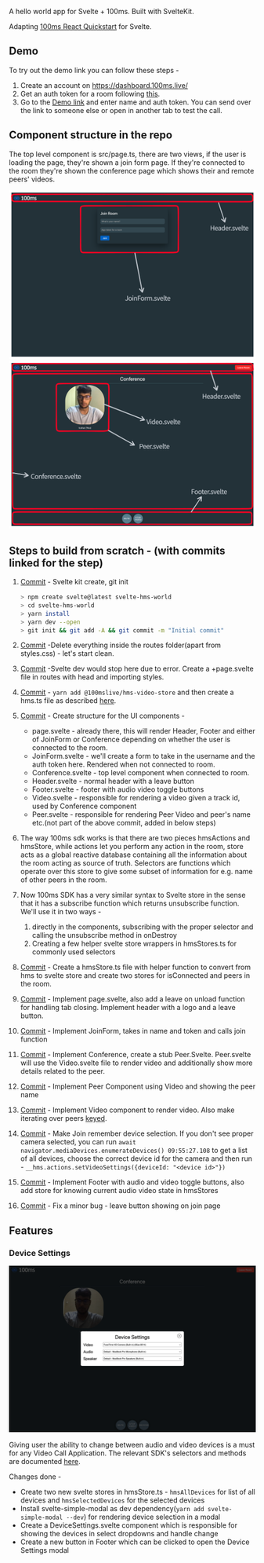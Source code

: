 A hello world app for Svelte + 100ms. Built with SvelteKit.

Adapting [100ms React Quickstart](https://www.100ms.live/docs/javascript/v2/guides/react-quickstart) for Svelte.

## Demo

To try out the demo link you can follow these steps - 
1. Create an account on https://dashboard.100ms.live/
2. Get an auth token for a room following [this](https://www.100ms.live/docs/javascript/v2/guides/token#getting-a-temporary-token).
3. Go to the [Demo link](https://svelte-100ms.vercel.app/) and enter name and auth token. You can send over the link to someone else or
  open in another tab to test the call.

## Component structure in the repo

The top level component is src/page.ts, there are two views, if the user is loading the page, they're shown a join form page. If they're connected to the room they're shown the conference page which shows their and remote peers' videos.

![Join Page](./static/joinForm.png)
![Conference Page](./static/conference.png)

## Steps to build from scratch - (with commits linked for the step)

1. [Commit](https://github.com/100mslive/svelte-100ms/commit/e8d29ab266b3d9a1b92a55bcf0d2c259dc206c51) - Svelte kit create, git init
   ```sh
   > npm create svelte@latest svelte-hms-world
   > cd svelte-hms-world
   > yarn install
   > yarn dev --open
   > git init && git add -A && git commit -m "Initial commit"
   ```

2. [Commit](https://github.com/100mslive/svelte-100ms/commit/da65da4875b279ab10cc43f2cc18a2aff0471388) -Delete everything inside the routes folder(apart from styles.css) - let's start clean.
3. [Commit](https://github.com/100mslive/svelte-100ms/commit/11f3359672ad89f6e0fdd0e8205d66a9847e53d7) -Svelte dev would stop here due to error. Create a +page.svelte file in routes with head and importing styles.
4. [Commit](https://github.com/100mslive/svelte-100ms/commit/37ed4c2d5cee13166d9aae433e05fc10031c5794) - `yarn add @100mslive/hms-video-store` and then create a hms.ts file as described [here](https://www.100ms.live/docs/javascript/v2/features/integration#java-script).
5. [Commit](https://github.com/100mslive/svelte-100ms/commit/1c73da6d6c35b3f8d72e7af431c352271f44c0a7) - Create structure for the UI components -
   - page.svelte - already there, this will render Header, Footer and either of JoinForm or Conference depending on whether the user is connected to the room. 
   - JoinForm.svelte - we'll create a form to take in the username and the auth token here. Rendered when not connected to room.
   - Conference.svelte - top level component when connected to room. 
   - Header.svelte - normal header with a leave button
   - Footer.svelte - footer with audio video toggle buttons
   - Video.svelte - responsible for rendering a video given a track id, used by Conference component
   - Peer.svelte - responsible for rendering Peer Video and peer's name etc.(not part of the above commit, added in below steps)
6. The way 100ms sdk works is that there are two pieces hmsActions and hmsStore, while actions let you perform any action in the room, store acts as a global reactive database containing all the information about the room acting as source of truth. Selectors are functions which operate over this store to give some subset of information for e.g. name of other peers in the room.
7. Now 100ms SDK has a very similar syntax to Svelte store in the sense that it has a subscribe function which returns unsubscribe function. We'll use it in two ways - 
   1. directly in the components, subscribing with the proper selector and calling the unsubscribe method in onDestroy
   2. Creating a few helper svelte store wrappers in hmsStores.ts for commonly used selectors
8. [Commit](https://github.com/100mslive/svelte-100ms/compare/1c73da6d6c35b3f8d72e7af431c352271f44c0a7...1369ffb7df99011597ccef154e98ee46c0a15f79) - Create a hmsStore.ts file with helper function to convert from hms to svelte store and create two stores for isConnected and peers in the room.
9. [Commit](https://github.com/100mslive/svelte-100ms/commit/f56642e570ff6147d7dda4b0a476f5a8301fbc53) - Implement page.svelte, also add a leave on unload function for handling tab closing. Implement header with a logo and a leave button.
10. [Commit](https://github.com/100mslive/svelte-100ms/commit/5709a4b4246b181d9c2af6ff54a1ee27d477d2cf) - Implement JoinForm, takes in name and token and calls join function
11. [Commit](https://github.com/100mslive/svelte-100ms/commit/43b4e7c8e0aa4000e1295902846ce6e956b744f1) - Implement Conference, create a stub Peer.Svelte. Peer.svelte will use the Video.svelte file to render video and additionally show more details related to the peer.
12. [Commit](https://github.com/100mslive/svelte-100ms/commit/a378131b1957e0b7626ae32dc6670a8706374312) - Implement Peer Component using Video and showing the peer name
13. [Commit](https://github.com/100mslive/svelte-100ms/commit/e194353be5884a6f09694103b89f8fefbfd642cc) - Implement Video component to render video. Also make iterating over peers [keyed](https://svelte.dev/tutorial/keyed-each-blocks).
14. [Commit](https://github.com/100mslive/svelte-100ms/commit/1557c88d0360e561244b8577349d36ab2ee65dc9) - Make Join remember device selection. If you don't see proper camera selected, you can run `await navigator.mediaDevices.enumerateDevices()
    09:55:27.108` to get a list of all devices, choose the correct device id for the camera and then run - `__hms.actions.setVideoSettings({deviceId: "<device id>"})`
15. [Commit](https://github.com/100mslive/svelte-100ms/commit/64f8c659ea84f976043f880f11f2dcc1a994f199) - Implement Footer with audio and video toggle buttons, also add store for knowing current audio video state in hmsStores
16. [Commit](https://github.com/100mslive/svelte-100ms/commit/56a8cfd7cf610dd56d8d2a1dcdb1b22e7e9a4e6e) - Fix a minor bug - leave button showing on join page


## Features

### Device Settings

![Device Settings](static/deviceSettings.png)

Giving user the ability to change between audio and video devices is a must for any Video Call Application. The relevant SDK's selectors and methods are documented [here](https://www.100ms.live/docs/javascript/v2/features/device-change).

Changes done - 
- Create two new svelte stores in hmsStore.ts - `hmsAllDevices` for list of all devices and `hmsSelectedDevices` for the selected devices
- Install svelte-simple-modal as dev dependency(`yarn add svelte-simple-modal --dev`) for rendering device selection in a modal
- Create a DeviceSettings.svelte component which is responsible for showing the devices in select dropdowns and handle change
- Create a new button in Footer which can be clicked to open the Device Settings modal

